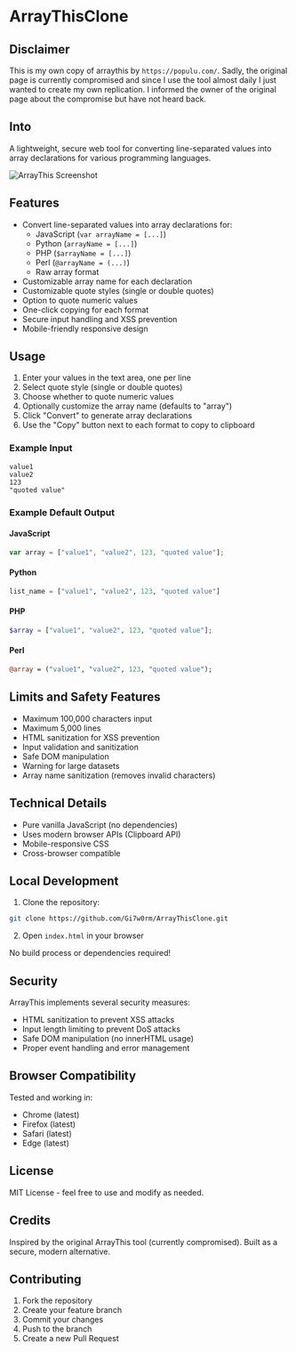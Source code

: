 # ArrayThisClone

## Disclaimer
This is my own copy of arraythis by `https://populu.com/`.
Sadly, the original page is currently compromised and since I use the tool almost daily I just wanted to create my own replication.
I informed the owner of the original page about the compromise but have not heard back.

## Into
A lightweight, secure web tool for converting line-separated values into array declarations for various programming languages.

![ArrayThis Screenshot](screenshot.png)

## Features

- Convert line-separated values into array declarations for:
  - JavaScript (`var arrayName = [...]`)
  - Python (`arrayName = [...]`)
  - PHP (`$arrayName = [...]`)
  - Perl (`@arrayName = (...)`)
  - Raw array format
- Customizable array name for each declaration
- Customizable quote styles (single or double quotes)
- Option to quote numeric values
- One-click copying for each format
- Secure input handling and XSS prevention
- Mobile-friendly responsive design

## Usage

1. Enter your values in the text area, one per line
2. Select quote style (single or double quotes)
3. Choose whether to quote numeric values
4. Optionally customize the array name (defaults to "array")
5. Click "Convert" to generate array declarations
6. Use the "Copy" button next to each format to copy to clipboard

### Example Input
```
value1
value2
123
"quoted value"
```

### Example Default Output

#### JavaScript
```javascript
var array = ["value1", "value2", 123, "quoted value"];
```

#### Python
```python
list_name = ["value1", "value2", 123, "quoted value"]
```

#### PHP
```php
$array = ["value1", "value2", 123, "quoted value"];
```

#### Perl
```perl
@array = ("value1", "value2", 123, "quoted value");
```

## Limits and Safety Features

- Maximum 100,000 characters input
- Maximum 5,000 lines
- HTML sanitization for XSS prevention
- Input validation and sanitization
- Safe DOM manipulation
- Warning for large datasets
- Array name sanitization (removes invalid characters)

## Technical Details

- Pure vanilla JavaScript (no dependencies)
- Uses modern browser APIs (Clipboard API)
- Mobile-responsive CSS
- Cross-browser compatible

## Local Development

1. Clone the repository:
```bash
git clone https://github.com/Gi7w0rm/ArrayThisClone.git
```

2. Open `index.html` in your browser

No build process or dependencies required!

## Security

ArrayThis implements several security measures:

- HTML sanitization to prevent XSS attacks
- Input length limiting to prevent DoS attacks
- Safe DOM manipulation (no innerHTML usage)
- Proper event handling and error management

## Browser Compatibility

Tested and working in:
- Chrome (latest)
- Firefox (latest)
- Safari (latest)
- Edge (latest)

## License

MIT License - feel free to use and modify as needed.

## Credits

Inspired by the original ArrayThis tool (currently compromised). Built as a secure, modern alternative.

## Contributing

1. Fork the repository
2. Create your feature branch
3. Commit your changes
4. Push to the branch
5. Create a new Pull Request
